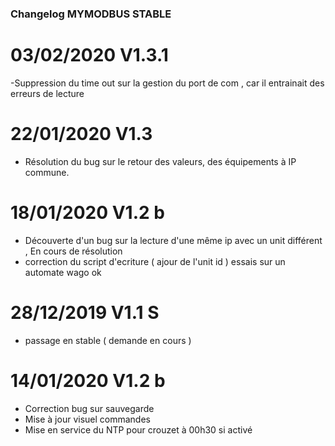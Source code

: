 ### Changelog MYMODBUS STABLE

# 03/02/2020 V1.3.1
-Suppression du time out sur la gestion du port de com , car il entrainait des erreurs de lecture

# 22/01/2020 V1.3
- Résolution du bug sur le retour des valeurs, des équipements à IP commune.

# 18/01/2020 V1.2 b
- Découverte d'un bug sur la lecture d'une même ip avec un unit différent , En cours de résolution 
- correction du script d'ecriture ( ajour de l'unit id ) essais sur un automate wago ok  

# 28/12/2019 V1.1 S
- passage en stable ( demande en cours ) 

# 14/01/2020 V1.2 b

- Correction bug sur sauvegarde
- Mise à jour visuel commandes
- Mise en service du NTP pour crouzet à 00h30 si activé

